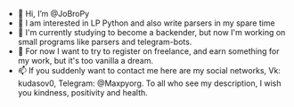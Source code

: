 - 👋 Hi, I’m @JoBroPy
- 👀 I am interested in LP Python and also write parsers in my spare time
- 🌱 I'm currently studying to become a backender, but now I'm working on small programs like parsers and telegram-bots.
- 💞️ For now I want to try to register on freelance, and earn something for my work, but it's too vanilla a dream.
- 📫 If you suddenly want to contact me here are my social networks, Vk: kudasov0, Telegram: @Maxpyorg.
To all who see my description, I wish you kindness, positivity and health.
